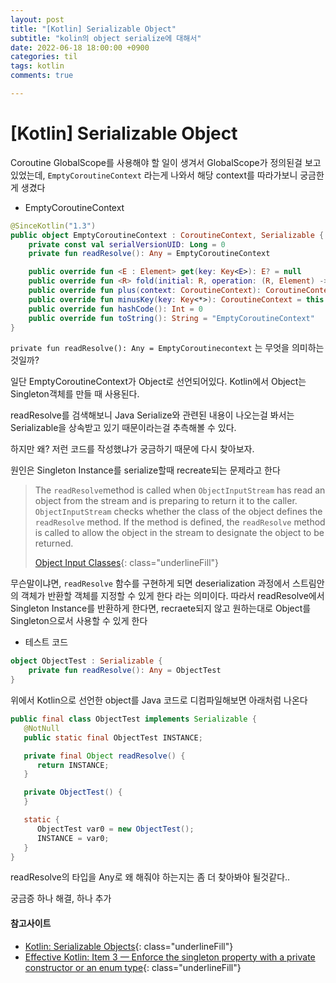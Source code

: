 ```yaml
---
layout: post
title: "[Kotlin] Serializable Object"
subtitle: "kolin의 object serialize에 대해서"
date: 2022-06-18 18:00:00 +0900
categories: til
tags: kotlin
comments: true

---
```




# [Kotlin] Serializable Object 

Coroutine GlobalScope를 사용해야 할 일이 생겨서 GlobalScope가 정의된걸 보고있었는데, `EmptyCoroutineContext` 라는게 나와서 해당 context를 따라가보니 궁금한게 생겼다



- EmptyCoroutineContext

```kotlin
@SinceKotlin("1.3")
public object EmptyCoroutineContext : CoroutineContext, Serializable {
    private const val serialVersionUID: Long = 0
    private fun readResolve(): Any = EmptyCoroutineContext

    public override fun <E : Element> get(key: Key<E>): E? = null
    public override fun <R> fold(initial: R, operation: (R, Element) -> R): R = initial
    public override fun plus(context: CoroutineContext): CoroutineContext = context
    public override fun minusKey(key: Key<*>): CoroutineContext = this
    public override fun hashCode(): Int = 0
    public override fun toString(): String = "EmptyCoroutineContext"
}
```

`private fun readResolve(): Any = EmptyCoroutinecontext` 는 무엇을 의미하는 것일까?

일단 EmptyCoroutineContext가 Object로 선언되어있다. Kotlin에서 Object는 Singleton객체를 만들 때 사용된다.

readResolve를 검색해보니 Java Serialize와 관련된 내용이 나오는걸 봐서는 Serializable을 상속받고 있기 때문이라는걸 추측해볼 수 있다.

하지만 왜? 저런 코드를 작성했냐가 궁금하기 때문에 다시 찾아보자.

원인은 Singleton Instance를 serialize할때 recreate되는 문제라고 한다



> The `readResolve`method is called when `ObjectInputStream` has read an object from the stream and is preparing to return it to the caller. `ObjectInputStream` checks whether the class of the object defines the `readResolve` method. If the method is defined, the `readResolve` method is called to allow the object in the stream to designate the object to be returned.
>
> [Object Input Classes](https://docs.oracle.com/javase/7/docs/platform/serialization/spec/input.html#5903){: class="underlineFill"}



무슨말이냐면, `readResolve` 함수를 구현하게 되면 deserialization 과정에서 스트림안의 객체가 반환할 객체를 지정할 수 있게 한다 라는 의미이다. 따라서 readResolve에서 Singleton Instance를 반환하게 한다면, recraete되지 않고 원하는대로 Object를 Singleton으로서 사용할 수 있게 한다



- 테스트 코드

```kotlin
object ObjectTest : Serializable {
    private fun readResolve(): Any = ObjectTest
}
```

위에서 Kotlin으로 선언한 object를 Java 코드로 디컴파일해보면 아래처럼 나온다

```java
public final class ObjectTest implements Serializable {
   @NotNull
   public static final ObjectTest INSTANCE;

   private final Object readResolve() {
      return INSTANCE;
   }

   private ObjectTest() {
   }

   static {
      ObjectTest var0 = new ObjectTest();
      INSTANCE = var0;
   }
}
```

readResolve의 타입을 Any로 왜 해줘야 하는지는 좀 더 찾아봐야 될것같다..

궁금증 하나 해결, 하나 추가



#### 참고사이트

- [Kotlin: Serializable Objects](https://blog.stylingandroid.com/kotlin-serializable-objects/){: class="underlineFill"}
- [Effective Kotlin: Item 3 — Enforce the singleton property with a private constructor or an enum type](https://appmattus.medium.com/effective-kotlin-item-3-enforce-the-singleton-property-with-a-private-constructor-or-an-enum-f80f49e9deea){: class="underlineFill"}

